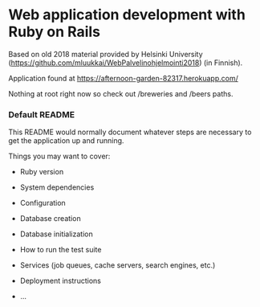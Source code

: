 # Web application development with Ruby on Rails

Based on old 2018 material provided by Helsinki University (https://github.com/mluukkai/WebPalvelinohjelmointi2018) (in Finnish).

Application found at https://afternoon-garden-82317.herokuapp.com/

Nothing at root right now so check out /breweries and /beers paths.

### Default README

This README would normally document whatever steps are necessary to get the
application up and running.

Things you may want to cover:

* Ruby version

* System dependencies

* Configuration

* Database creation

* Database initialization

* How to run the test suite

* Services (job queues, cache servers, search engines, etc.)

* Deployment instructions

* ...
